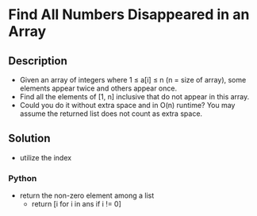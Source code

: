 # Find All Numbers Disappeared in an Array

## Description

* Given an array of integers where 1 ≤ a[i] ≤ n (n = size of array), some elements appear twice and others appear once.
* Find all the elements of [1, n] inclusive that do not appear in this array.
* Could you do it without extra space and in O(n) runtime? You may assume the returned list does not count as extra space.

## Solution

* utilize the index

### Python

* return the non-zero element among a list
  * return [i for i in ans if i != 0]
